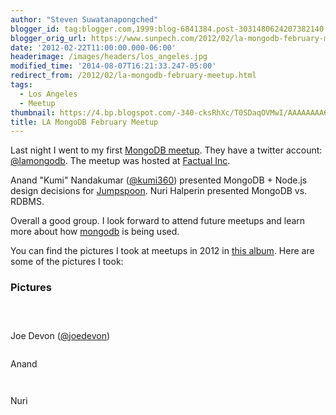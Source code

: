 ```yaml
---
author: "Steven Suwatanapongched"
blogger_id: tag:blogger.com,1999:blog-6841384.post-3031480624207382140
blogger_orig_url: https://www.sunpech.com/2012/02/la-mongodb-february-meetup.html
date: '2012-02-22T11:00:00.000-06:00'
headerimage: /images/headers/los_angeles.jpg
modified_time: '2014-08-07T16:21:33.247-05:00'
redirect_from: /2012/02/la-mongodb-february-meetup.html
tags:
  - Los Angeles
  - Meetup
thumbnail: https://4.bp.blogspot.com/-340-cksRhXc/T0SDaqOVMwI/AAAAAAAA6ZM/9jPe-nmBbHk/s800/2012-02-21+at+19-12-50.jpg
title: LA MongoDB February Meetup
---
```



Last night I went to my first <a href="https://www.meetup.com/Los-Angeles-MongoDB-User-Group/events/43674352/">MongoDB meetup</a>. They have a twitter account: <a href="https://twitter.com/lamongodb">@lamongodb</a>. The meetup was hosted at <a href="https://www.factual.com/">Factual Inc</a>.

Anand "Kumi" Nandakumar (<a href="https://twitter.com/kumi360">@kumi360</a>) presented MongoDB + Node.js design decisions for <a href="https://jumpspoon.com/">Jumpspoon</a>. Nuri Halperin presented MongoDB vs. RDBMS.

Overall a good group. I look forward to attend future meetups and learn more about how <a href="https://www.mongodb.org/">mongodb</a> is being used.

You can find the pictures I took at meetups in 2012 in <a href="https://picasaweb.google.com/101693597219413173200/2012Meetups">this album</a>. Here are some of the pictures I took:

### Pictures

<a href="https://4.bp.blogspot.com/-340-cksRhXc/T0SDaqOVMwI/AAAAAAAA6ZM/9jPe-nmBbHk/s800/2012-02-21+at+19-12-50.jpg" alt=""><img   border="0"  src="https://4.bp.blogspot.com/-340-cksRhXc/T0SDaqOVMwI/AAAAAAAA6ZM/9jPe-nmBbHk/s800/2012-02-21+at+19-12-50.jpg" alt=""  /></a>

<a href="https://4.bp.blogspot.com/-1s6yT-e_Tu4/T0SDcLMOxSI/AAAAAAAA6ZQ/nsabsdVRTBA/s800/2012-02-21+at+19-12-54.jpg" alt=""><img   border="0"  src="https://4.bp.blogspot.com/-1s6yT-e_Tu4/T0SDcLMOxSI/AAAAAAAA6ZQ/nsabsdVRTBA/s800/2012-02-21+at+19-12-54.jpg" alt=""  /></a>

<a href="https://1.bp.blogspot.com/-RbdocDN9qNg/T0SDdDLkj1I/AAAAAAAA6ZU/peJ3xN8JGrI/s800/2012-02-21+at+19-33-30.jpg" alt=""><img   border="0"  src="https://1.bp.blogspot.com/-RbdocDN9qNg/T0SDdDLkj1I/AAAAAAAA6ZU/peJ3xN8JGrI/s800/2012-02-21+at+19-33-30.jpg" alt=""  /></a>

Joe Devon (<a href="https://twitter.com/joedevon">@joedevon</a>)
 <a href="https://1.bp.blogspot.com/-bFFJA6HwZck/T0SDg4HRt9I/AAAAAAAA6Zc/Qt_Bm5MS4iM/s800/2012-02-21+at+19-33-44.jpg" alt=""><img   border="0"  src="https://1.bp.blogspot.com/-bFFJA6HwZck/T0SDg4HRt9I/AAAAAAAA6Zc/Qt_Bm5MS4iM/s800/2012-02-21+at+19-33-44.jpg" alt=""  /></a>

<a href="https://4.bp.blogspot.com/-2VU2JPQVM1c/T0SDhq5LlSI/AAAAAAAA6Zg/32g4vQldGaw/s800/2012-02-21+at+19-34-54.jpg" alt=""><img   border="0"  src="https://4.bp.blogspot.com/-2VU2JPQVM1c/T0SDhq5LlSI/AAAAAAAA6Zg/32g4vQldGaw/s800/2012-02-21+at+19-34-54.jpg" alt=""  /></a>

Anand<a href="https://2.bp.blogspot.com/-kwvGbpbRNpk/T0SDnvnQC7I/AAAAAAAA6Z4/-8MP0WkJxCk/s800/2012-02-21+at+19-39-29.jpg" alt=""><img   border="0"  src="https://2.bp.blogspot.com/-kwvGbpbRNpk/T0SDnvnQC7I/AAAAAAAA6Z4/-8MP0WkJxCk/s800/2012-02-21+at+19-39-29.jpg" alt=""  /></a>

<a href="https://4.bp.blogspot.com/-2MtIYWGFn2A/T0SDkJ_n8mI/AAAAAAAA6Zs/FsCYjy7hnxw/s800/2012-02-21+at+19-38-42.jpg" alt=""><img   border="0"  src="https://4.bp.blogspot.com/-2MtIYWGFn2A/T0SDkJ_n8mI/AAAAAAAA6Zs/FsCYjy7hnxw/s800/2012-02-21+at+19-38-42.jpg" alt=""  /></a>

<a href="https://1.bp.blogspot.com/-PZfNFPHunAU/T0SDlwhdPtI/AAAAAAAA6Zw/cv66EIh7L-8/s800/2012-02-21+at+19-38-53.jpg" alt=""><img   border="0"  src="https://1.bp.blogspot.com/-PZfNFPHunAU/T0SDlwhdPtI/AAAAAAAA6Zw/cv66EIh7L-8/s800/2012-02-21+at+19-38-53.jpg" alt=""  /></a>

Nuri
<a href="https://2.bp.blogspot.com/-I4NL_J6GE84/T0SDrfnEPHI/AAAAAAAA6aI/MEpvghEHVzA/s800/2012-02-21+at+19-47-59.jpg" alt=""><img   border="0"  src="https://2.bp.blogspot.com/-I4NL_J6GE84/T0SDrfnEPHI/AAAAAAAA6aI/MEpvghEHVzA/s800/2012-02-21+at+19-47-59.jpg" alt=""  /></a>

<a href="https://4.bp.blogspot.com/-D6eQX2tf_8M/T0SDu2eTa5I/AAAAAAAA6aU/-lUs7bnCxUs/s800/2012-02-21+at+19-50-40.jpg" alt=""><img   border="0"  src="https://4.bp.blogspot.com/-D6eQX2tf_8M/T0SDu2eTa5I/AAAAAAAA6aU/-lUs7bnCxUs/s800/2012-02-21+at+19-50-40.jpg" alt=""  /></a>

<a href="https://4.bp.blogspot.com/-CHdxciZkjQ8/T0SDvwKAjcI/AAAAAAAA6aY/q6U9vd57rI4/s800/2012-02-21+at+19-50-52.jpg" alt=""><img   border="0"  src="https://4.bp.blogspot.com/-CHdxciZkjQ8/T0SDvwKAjcI/AAAAAAAA6aY/q6U9vd57rI4/s800/2012-02-21+at+19-50-52.jpg" alt=""  /></a>

<a href="https://4.bp.blogspot.com/-yPaGw_2YRBQ/T0SDwo_jbjI/AAAAAAAA6ac/qAQe81BOFMg/s800/2012-02-21+at+19-51-01.jpg" alt=""><img   border="0"  src="https://4.bp.blogspot.com/-yPaGw_2YRBQ/T0SDwo_jbjI/AAAAAAAA6ac/qAQe81BOFMg/s800/2012-02-21+at+19-51-01.jpg" alt=""  /></a>

<a href="https://4.bp.blogspot.com/-PfIrsyVhmZk/T0SD0_Cg7-I/AAAAAAAA6as/-S4ZqSbaGN8/s800/2012-02-21+at+20-08-29.jpg" alt=""><img   border="0"  src="https://4.bp.blogspot.com/-PfIrsyVhmZk/T0SD0_Cg7-I/AAAAAAAA6as/-S4ZqSbaGN8/s800/2012-02-21+at+20-08-29.jpg" alt=""  /></a>